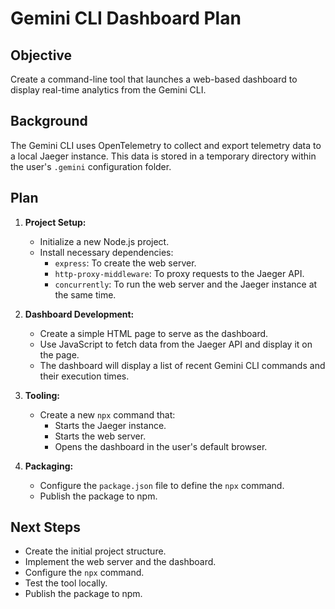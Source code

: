 
# Gemini CLI Dashboard Plan

## Objective

Create a command-line tool that launches a web-based dashboard to display real-time analytics from the Gemini CLI.

## Background

The Gemini CLI uses OpenTelemetry to collect and export telemetry data to a local Jaeger instance. This data is stored in a temporary directory within the user's `.gemini` configuration folder.

## Plan

1.  **Project Setup:**
    *   Initialize a new Node.js project.
    *   Install necessary dependencies:
        *   `express`: To create the web server.
        *   `http-proxy-middleware`: To proxy requests to the Jaeger API.
        *   `concurrently`: To run the web server and the Jaeger instance at the same time.

2.  **Dashboard Development:**
    *   Create a simple HTML page to serve as the dashboard.
    *   Use JavaScript to fetch data from the Jaeger API and display it on the page.
    *   The dashboard will display a list of recent Gemini CLI commands and their execution times.

3.  **Tooling:**
    *   Create a new `npx` command that:
        *   Starts the Jaeger instance.
        *   Starts the web server.
        *   Opens the dashboard in the user's default browser.

4.  **Packaging:**
    *   Configure the `package.json` file to define the `npx` command.
    *   Publish the package to npm.

## Next Steps

*   Create the initial project structure.
*   Implement the web server and the dashboard.
*   Configure the `npx` command.
*   Test the tool locally.
*   Publish the package to npm.
